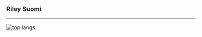 <div>
<h3>Riley Suomi</h3>
<hr>
<img alt = "top langs" src=https://github-readme-stats.vercel.app/api/top-langs/?username=RileySuomi&layout=compact&exclude_repo=A1-SQL-Queries-Generator>
</div>

